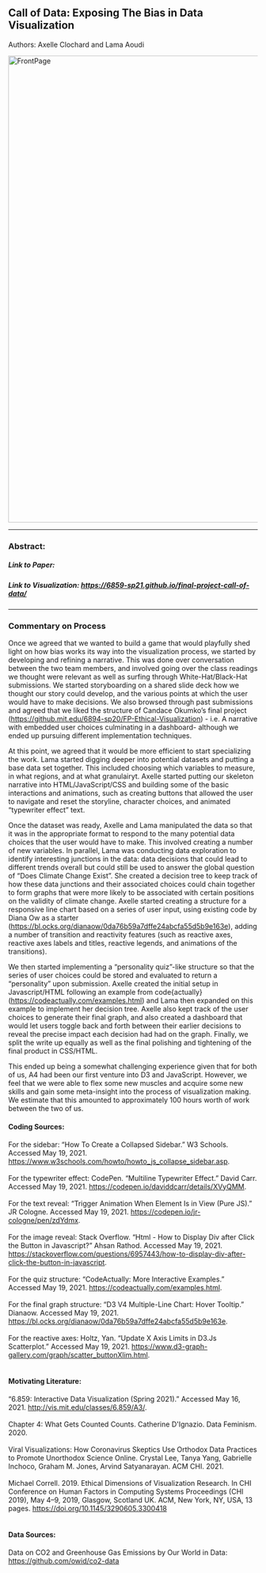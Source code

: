 ## Call of Data: Exposing The Bias in Data Visualization
Authors: Axelle Clochard and Lama Aoudi

<img width="943" alt="FrontPage" src="https://user-images.githubusercontent.com/10040180/118859573-61d07500-b8a8-11eb-845b-461ef3d668bf.png">

---
### Abstract:

##### Link to Paper:
##### Link to Visualization: https://6859-sp21.github.io/final-project-call-of-data/

---
### Commentary on Process
Once we agreed that we wanted to build a game that would playfully shed light on how bias works its way into the visualization process, we started by developing and refining a narrative. This was done over conversation between the two team members, and involved going over the class readings we thought were relevant as well as surfing through White-Hat/Black-Hat submissions. We started storyboarding on a shared slide deck how we thought our story could develop, and the various points at which the user would have to make decisions. We also browsed through past submissions and agreed that we liked the structure of Candace Okumko’s final project (https://github.mit.edu/6894-sp20/FP-Ethical-Visualization) - i.e. A narrative with embedded user choices culminating in a dashboard- although we ended up pursuing different implementation techniques.

At this point, we agreed that it would be more efficient to start specializing the work. Lama started digging deeper into potential datasets and putting a base data set together. This included choosing which variables to measure, in what regions, and at what granulairyt. Axelle started putting our skeleton narrative into HTML/JavaScript/CSS and building some of the basic interactions and animations, such as creating buttons that allowed the user to navigate and reset the storyline, character choices, and animated “typewriter effect” text.

Once the dataset was ready, Axelle and Lama manipulated the data so that it was in the appropriate format to respond to the many potential data choices that the user would have to make. This involved creating a number of new variables. In parallel, Lama was conducting data exploration to identify interesting junctions in the data: data decisions that could lead to different trends overall but could still be used to answer the global question of “Does Climate Change Exist”. She created a decision tree to keep track of how these data junctions and their associated choices could chain together to form graphs that were more likely to be associated with certain positions on the validity of climate change. Axelle started creating a structure for a responsive line chart based on a series of user input, using existing code by Diana Ow as a starter (https://bl.ocks.org/dianaow/0da76b59a7dffe24abcfa55d5b9e163e), adding a number of transition and reactivity features (such as reactive axes, reactive axes labels and titles, reactive legends, and animations of the transitions).

We then started implementing a “personality quiz”-like structure so that the series of user choices could be stored and evaluated to return a “personality” upon submission. Axelle created the initial setup in Javascript/HTML following an example from code{actually} (https://codeactually.com/examples.html) and Lama then expanded on this example to implement her decision tree. Axelle also kept track of the user choices to generate their final graph, and also created a dashboard that would let users toggle back and forth between their earlier decisions to reveal the precise impact each decision had had on the graph. 
Finally, we split the write up equally as well as the final polishing and tightening of the final product in CSS/HTML.

This ended up being a somewhat challenging experience given that for both of us, A4 had been our first venture into D3 and JavaScript. However, we feel that we were able to flex some new muscles and acquire some new skills and gain some meta-insight into the process of visualization making. We estimate that this amounted to approximately 100 hours worth of work between the two of us. 

#### Coding Sources:
For the sidebar: “How To Create a Collapsed Sidebar.” W3 Schools. Accessed May 19, 2021. https://www.w3schools.com/howto/howto_js_collapse_sidebar.asp. <br/><br/>
For the typewriter effect: CodePen. “Multiline Typewriter Effect.”  David Carr. Accessed May 19, 2021. https://codepen.io/daviddcarr/details/XVyQMM. <br/><br/>
For the text reveal: “Trigger Animation When Element Is in View (Pure JS).” JR Cologne. Accessed May 19, 2021. https://codepen.io/jr-cologne/pen/zdYdmx. <br/><br/>
For the image reveal: Stack Overflow. “Html - How to Display Div after Click the Button in Javascript?” Ahsan Rathod. Accessed May 19, 2021. https://stackoverflow.com/questions/6957443/how-to-display-div-after-click-the-button-in-javascript. <br/><br/>
For the quiz structure: “CodeActually: More Interactive Examples.” Accessed May 19, 2021. https://codeactually.com/examples.html. <br/><br/>
For the final graph structure: “D3 V4 Multiple-Line Chart: Hover Tooltip.” Dianaow. Accessed May 19, 2021. https://bl.ocks.org/dianaow/0da76b59a7dffe24abcfa55d5b9e163e. <br/><br/>
For the reactive axes: Holtz, Yan. “Update X Axis Limits in D3.Js Scatterplot.” Accessed May 19, 2021. https://www.d3-graph-gallery.com/graph/scatter_buttonXlim.html. <br/><br/>

#### Motivating Literature:
“6.859: Interactive Data Visualization (Spring 2021).” Accessed May 16, 2021. http://vis.mit.edu/classes/6.859/A3/. <br/><br/>
Chapter 4: What Gets Counted Counts. Catherine D'Ignazio. Data Feminism. 2020. <br/><br/>
Viral Visualizations: How Coronavirus Skeptics Use Orthodox Data Practices to Promote Unorthodox Science Online. Crystal Lee, Tanya Yang, Gabrielle Inchoco, Graham M. Jones, Arvind Satyanarayan. ACM CHI. 2021. <br/><br/>
Michael Correll. 2019. Ethical Dimensions of Visualization Research. In CHI Conference on Human Factors in Computing Systems Proceedings (CHI 2019), May 4–9, 2019, Glasgow, Scotland UK. ACM, New York, NY, USA, 13 pages. https://doi.org/10.1145/3290605.3300418 <br/><br/>

#### Data Sources:
Data on CO2 and Greenhouse Gas Emissions by Our World in Data: https://github.com/owid/co2-data
